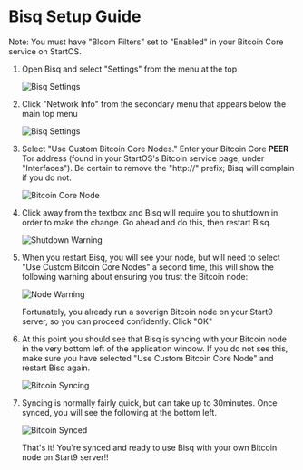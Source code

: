 # Bisq Setup Guide

Note:  You must have "Bloom Filters" set to "Enabled" in your Bitcoin Core service on StartOS.

1. Open Bisq and select "Settings" from the menu at the top

    ![Bisq Settings](./assets/bisq0.png "Click Settings from top menu")

1. Click "Network Info" from the secondary menu that appears below the main top menu

    ![Bisq Settings](./assets/bisq1.png "Click Network Info")

1. Select "Use Custom Bitcoin Core Nodes." Enter your Bitcoin Core **PEER** Tor address (found in your StartOS's Bitcoin service page, under "Interfaces").  Be certain to remove the "http://" prefix; Bisq will complain if you do not.

    ![Bitcoin Core Node](./assets/bisq2.png "Enter Your Node's Peer Onion Address")

1. Click away from the textbox and Bisq will require you to shutdown in order to make the change.  Go ahead and do this, then restart Bisq.

    ![Shutdown Warning](./assets/bisq3.png "Shut Down Your Bisq Application")

1. When you restart Bisq, you will see your node, but will need to select "Use Custom Bitcoin Core Nodes" a second time, this will show the following warning about ensuring you trust the Bitcoin node:
    
    ![Node Warning](./assets/bisq4.png "Your Node is Trustworthy")

    Fortunately, you already run a soverign Bitcoin node on your Start9 server, so you can proceed confidently.  Click "OK"

1. At this point you should see that Bisq is syncing with your Bitcoin node in the very bottom left of the application window.  If you do not see this, make sure you have selected "Use Custom Bitcoin Core Node" and restart Bisq again.

    ![Bitcoin Syncing](./assets/bisq5.png "Bitcoin Syncing")


1. Syncing is normally fairly quick, but can take up to 30minutes. Once synced, you will see the following at the bottom left.

    ![Bitcoin Synced](./assets/bisq6.png "Bitcoin Synced")

    That's it!  You're synced and ready to use Bisq with your own Bitcoin node on Start9 server!!
